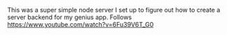 This was a super simple node server I set up to figure out how to create a server backend for my genius app. Follows https://www.youtube.com/watch?v=6Fu39V6T_G0
